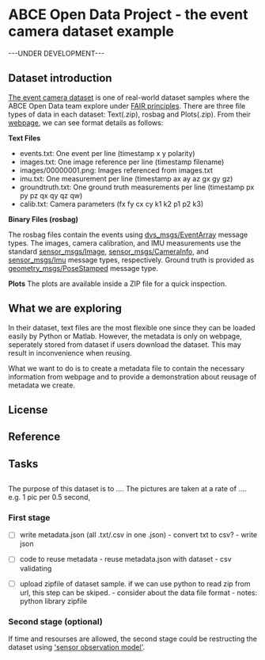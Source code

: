 # ABCE Open Data Project - the event camera dataset example

---UNDER DEVELOPMENT---

## Dataset introduction

[The event camera dataset](https://rpg.ifi.uzh.ch/davis_data.html) is one of real-world dataset samples where the ABCE Open Data team explore under [FAIR principles](https://www.go-fair.org/fair-principles/).
There are three file types of data in each dataset: Text(.zip), rosbag and Plots(.zip). From their [webpage](https://rpg.ifi.uzh.ch/davis_data.html), we can see format details as follows:

**Text Files**

- events.txt: One event per line (timestamp x y polarity)
- images.txt: One image reference per line (timestamp filename)
- images/00000001.png: Images referenced from images.txt
- imu.txt: One measurement per line (timestamp ax ay az gx gy gz)
- groundtruth.txt: One ground truth measurements per line (timestamp px py pz qx qy qz qw)
- calib.txt: Camera parameters (fx fy cx cy k1 k2 p1 p2 k3)

**Binary Files (rosbag)**

The rosbag files contain the events using [dvs_msgs/EventArray](https://github.com/uzh-rpg/rpg_dvs_ros/blob/master/dvs_msgs/msg/EventArray.msg) message types. 
The images, camera calibration, and IMU measurements use the standard [sensor_msgs/Image](http://docs.ros.org/api/sensor_msgs/html/msg/Image.html), [sensor_msgs/CameraInfo](http://docs.ros.org/api/sensor_msgs/html/msg/CameraInfo.html), and [sensor_msgs/Imu](http://docs.ros.org/api/sensor_msgs/html/msg/Imu.html) message types, respectively. 
Ground truth is provided as [geometry_msgs/PoseStamped](http://docs.ros.org/api/geometry_msgs/html/msg/PoseStamped.html) message type.

**Plots**
The plots are available inside a ZIP file for a quick inspection.

## What we are exploring

In their dataset, text files are the most flexible one since they can be loaded easily by Python or Matlab. However, the metadata is only on webpage, seperately stored from dataset if users download the dataset. This may result in inconvenience when reusing.

What we want to do is to create a metadata file to contain the necessary information from webpage and to provide a demonstration about reusage of metadata we create. 

## License

## Reference

## Tasks

## 

The purpose of this dataset is to …. 
The pictures are taken at a rate of …. e.g.  1 pic per 0.5 second,




### First stage

- [ ] write metadata.json (all .txt/.csv in one .json)
      - convert txt to csv?
      - write json
- [ ] code to reuse metadata
      - reuse metadata.json with dataset
      - csv validating
- [ ] upload zipfile of dataset sample. if we can use python to read zip from url, this step can be skiped.
      - consider about the data file format
      - notes: python library zipfile


### Second stage (optional)

If time and resourses are allowed, the second stage could be restructing the dataset using ['sensor observation model'](https://www.w3.org/TR/vocab-ssn/#Observations-overview).
